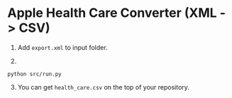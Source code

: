# Apple Health Care Converter (XML -> CSV)

1. Add `export.xml` to input folder.

2. 

```
python src/run.py
```

3. You can get `health_care.csv` on the top of your repository.
